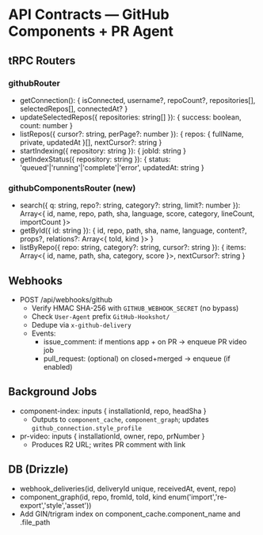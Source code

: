 # API Contracts — GitHub Components + PR Agent

## tRPC Routers

### githubRouter
- getConnection(): { isConnected, username?, repoCount?, repositories[], selectedRepos[], connectedAt? }
- updateSelectedRepos({ repositories: string[] }): { success: boolean, count: number }
- listRepos({ cursor?: string, perPage?: number }): { repos: { fullName, private, updatedAt }[], nextCursor?: string }
- startIndexing({ repository: string }): { jobId: string }
- getIndexStatus({ repository: string }): { status: 'queued'|'running'|'complete'|'error', updatedAt: string }

### githubComponentsRouter (new)
- search({ q: string, repo?: string, category?: string, limit?: number }): Array<{
  id, name, repo, path, sha, language, score, category, lineCount, importCount
}>
- getById({ id: string }): {
  id, repo, path, sha, name, language, content?, props?, relations?: Array<{ toId, kind }>
}
- listByRepo({ repo: string, category?: string, cursor?: string }): {
  items: Array<{ id, name, path, sha, category, score }>, nextCursor?: string
}

## Webhooks
- POST /api/webhooks/github
  - Verify HMAC SHA-256 with `GITHUB_WEBHOOK_SECRET` (no bypass)
  - Check `User-Agent` prefix `GitHub-Hookshot/`
  - Dedupe via `x-github-delivery`
  - Events:
    - issue_comment: if mentions app + on PR → enqueue PR video job
    - pull_request: (optional) on closed+merged → enqueue (if enabled)

## Background Jobs
- component-index: inputs { installationId, repo, headSha }
  - Outputs to `component_cache`, `component_graph`; updates `github_connection.style_profile`
- pr-video: inputs { installationId, owner, repo, prNumber }
  - Produces R2 URL; writes PR comment with link

## DB (Drizzle)
- webhook_deliveries(id, deliveryId unique, receivedAt, event, repo)
- component_graph(id, repo, fromId, toId, kind enum('import','re-export','style','asset'))
- Add GIN/trigram index on component_cache.component_name and .file_path
